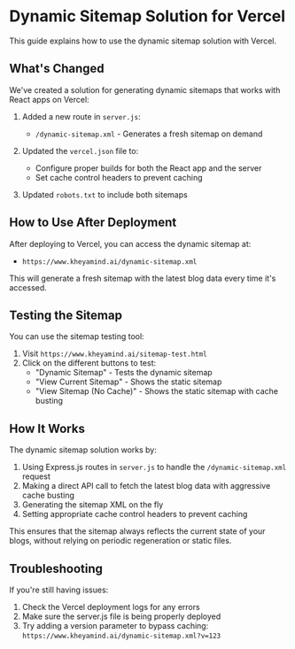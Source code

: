 # Dynamic Sitemap Solution for Vercel

This guide explains how to use the dynamic sitemap solution with Vercel.

## What's Changed

We've created a solution for generating dynamic sitemaps that works with React apps on Vercel:

1. Added a new route in `server.js`:
   - `/dynamic-sitemap.xml` - Generates a fresh sitemap on demand

2. Updated the `vercel.json` file to:
   - Configure proper builds for both the React app and the server
   - Set cache control headers to prevent caching

3. Updated `robots.txt` to include both sitemaps

## How to Use After Deployment

After deploying to Vercel, you can access the dynamic sitemap at:

- `https://www.kheyamind.ai/dynamic-sitemap.xml`

This will generate a fresh sitemap with the latest blog data every time it's accessed.

## Testing the Sitemap

You can use the sitemap testing tool:

1. Visit `https://www.kheyamind.ai/sitemap-test.html`
2. Click on the different buttons to test:
   - "Dynamic Sitemap" - Tests the dynamic sitemap
   - "View Current Sitemap" - Shows the static sitemap
   - "View Sitemap (No Cache)" - Shows the static sitemap with cache busting

## How It Works

The dynamic sitemap solution works by:

1. Using Express.js routes in `server.js` to handle the `/dynamic-sitemap.xml` request
2. Making a direct API call to fetch the latest blog data with aggressive cache busting
3. Generating the sitemap XML on the fly
4. Setting appropriate cache control headers to prevent caching

This ensures that the sitemap always reflects the current state of your blogs, without relying on periodic regeneration or static files.

## Troubleshooting

If you're still having issues:

1. Check the Vercel deployment logs for any errors
2. Make sure the server.js file is being properly deployed
3. Try adding a version parameter to bypass caching: `https://www.kheyamind.ai/dynamic-sitemap.xml?v=123`